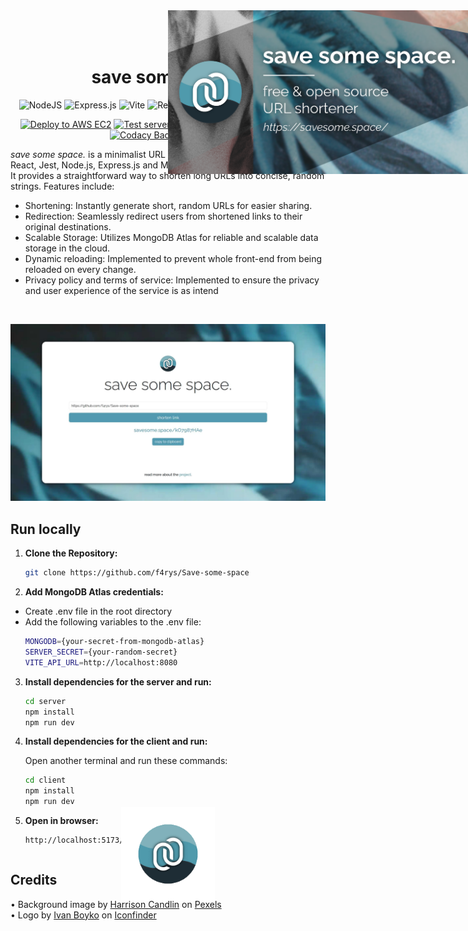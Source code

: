 <div align="center">

<br><br>
<img style="position: absolute;" src="./client/public/og-image.png" width="500px" />
<br><br><br>

<h1>save some space.</h1>

![NodeJS](https://img.shields.io/badge/node.js-6DA55F?style=for-the-badge&logo=node.js&logoColor=white)
![Express.js](https://img.shields.io/badge/express.js-%23404d59.svg?style=for-the-badge&logo=express&logoColor=%2361DAFB)
![Vite](https://img.shields.io/badge/Vite-646CFF.svg?style=for-the-badge&logo=Vite&logoColor=white)
![React](https://img.shields.io/badge/React-61DAFB.svg?style=for-the-badge&logo=React&logoColor=black)
![MongoDB](https://img.shields.io/badge/MongoDB-%234ea94b.svg?style=for-the-badge&logo=mongodb&logoColor=white)
![Bootstrap](https://img.shields.io/badge/bootstrap-%238511FA.svg?style=for-the-badge&logo=bootstrap&logoColor=white)
![Jest](https://img.shields.io/badge/Jest-8D6E63?style=for-the-badge&logo=Jest&logoColor=white)

[![Deploy to AWS EC2](https://github.com/f4rys/Save-some-space/actions/workflows/aws-deploy.yml/badge.svg)](https://github.com/f4rys/Save-some-space/actions/workflows/aws-deploy.yml)
[![Test server](https://github.com/f4rys/Save-some-space/actions/workflows/test-server.yml/badge.svg)](https://github.com/f4rys/Save-some-space/actions/workflows/test-server.yml)
[![Test client](https://github.com/f4rys/Save-some-space/actions/workflows/test-client.yml/badge.svg)](https://github.com/f4rys/Save-some-space/actions/workflows/test-client.yml)
[![CodeQL Advanced](https://github.com/f4rys/Save-some-space/actions/workflows/codeql.yml/badge.svg)](https://github.com/f4rys/Save-some-space/actions/workflows/codeql.yml)
[![Codacy Badge](https://app.codacy.com/project/badge/Grade/ab06268cabbf4d97b5cc8fff5a096dde)](https://app.codacy.com/gh/f4rys/Save-some-space/dashboard?utm_source=gh&utm_medium=referral&utm_content=&utm_campaign=Badge_grade)
![Website](https://img.shields.io/website?url=https%3A%2F%2Fsavesome.space%2F)

</div>

_save some space._ is a minimalist URL shortening service built with: Vite, React, Jest, Node.js, Express.js and MongoDB Atlas. Deployed to AWS EC2. It provides a straightforward way to shorten long URLs into concise, random strings. Features include:

- Shortening: Instantly generate short, random URLs for easier sharing.
- Redirection: Seamlessly redirect users from shortened links to their original destinations.
- Scalable Storage: Utilizes MongoDB Atlas for reliable and scalable data storage in the cloud.
- Dynamic reloading: Implemented to prevent whole front-end from being reloaded on every change.
- Privacy policy and terms of service: Implemented to ensure the privacy and user experience of the service is as intend

</br>

![screenshot](./media/screenshot.jpg)

## Run locally

1. **Clone the Repository:**

   ```bash
   git clone https://github.com/f4rys/Save-some-space
   ```

2. **Add MongoDB Atlas credentials:**

- Create .env file in the root directory
- Add the following variables to the .env file:
  ```bash
  MONGODB={your-secret-from-mongodb-atlas}
  SERVER_SECRET={your-random-secret}
  VITE_API_URL=http://localhost:8080
  ```

3. **Install dependencies for the server and run:**

   ```bash
   cd server
   npm install
   npm run dev
   ```

4. **Install dependencies for the client and run:**

   Open another terminal and run these commands:

   ```bash
   cd client
   npm install
   npm run dev
   ```

5. **Open in browser:**
   ```bash
   http://localhost:5173/
   ```

<div align="center" style="display: flex; justify-content: center; align-items: center;">
<img style="position: absolute" src="./media/logo.gif" width="150px" /></div>

## Credits

<div>• Background image by <a href="https://www.pexels.com/@harrison-candlin-1279336/">Harrison Candlin</a> on <a href="https://www.pexels.com/photo/close-up-photo-of-blue-background-2441454/">Pexels</a></div>
<div>• Logo by <a href="https://www.iconfinder.com/visualpharm">Ivan Boyko</a> on <a href="https://www.iconfinder.com/icons/309055/link_chain_connection_url_hyperlink_icon">Iconfinder</a></div>
